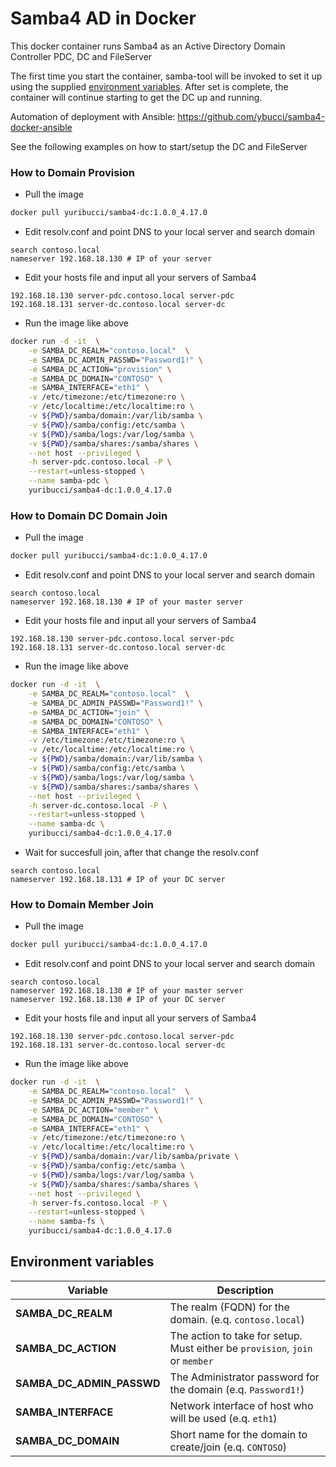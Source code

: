 # Samba4 AD in Docker

This docker container runs Samba4 as an Active Directory Domain Controller PDC, DC and FileServer

The first time you start the container, samba-tool will be invoked to set it up using the supplied [environment variables](#environment-variables).
After set is complete, the container will continue starting to get the DC up and running.

Automation of deployment with Ansible: https://github.com/ybucci/samba4-docker-ansible

See the following examples on how to start/setup the DC and FileServer

### How to Domain Provision

- Pull the image

```bash
docker pull yuribucci/samba4-dc:1.0.0_4.17.0
```

- Edit resolv.conf and point DNS to your local server and search domain

```
search contoso.local
nameserver 192.168.18.130 # IP of your server
```

- Edit your hosts file and input all your servers of Samba4

```
192.168.18.130 server-pdc.contoso.local server-pdc
192.168.18.131 server-dc.contoso.local server-dc
```

- Run the image like above

```bash
docker run -d -it  \
    -e SAMBA_DC_REALM="contoso.local"  \
    -e SAMBA_DC_ADMIN_PASSWD="Password1!" \
    -e SAMBA_DC_ACTION="provision" \
    -e SAMBA_DC_DOMAIN="CONTOSO" \
    -e SAMBA_INTERFACE="eth1" \
    -v /etc/timezone:/etc/timezone:ro \
    -v /etc/localtime:/etc/localtime:ro \
    -v ${PWD}/samba/domain:/var/lib/samba \
    -v ${PWD}/samba/config:/etc/samba \
    -v ${PWD}/samba/logs:/var/log/samba \
    -v ${PWD}/samba/shares:/samba/shares \
    --net host --privileged \
    -h server-pdc.contoso.local -P \
    --restart=unless-stopped \
    --name samba-pdc \
    yuribucci/samba4-dc:1.0.0_4.17.0
```

### How to Domain DC Domain Join

- Pull the image

```bash
docker pull yuribucci/samba4-dc:1.0.0_4.17.0
```

- Edit resolv.conf and point DNS to your local server and search domain

```
search contoso.local
nameserver 192.168.18.130 # IP of your master server
```

- Edit your hosts file and input all your servers of Samba4

```
192.168.18.130 server-pdc.contoso.local server-pdc
192.168.18.131 server-dc.contoso.local server-dc
```

- Run the image like above


```bash
docker run -d -it  \
    -e SAMBA_DC_REALM="contoso.local"  \
    -e SAMBA_DC_ADMIN_PASSWD="Password1!" \
    -e SAMBA_DC_ACTION="join" \
    -e SAMBA_DC_DOMAIN="CONTOSO" \
    -e SAMBA_INTERFACE="eth1" \
    -v /etc/timezone:/etc/timezone:ro \
    -v /etc/localtime:/etc/localtime:ro \
    -v ${PWD}/samba/domain:/var/lib/samba \
    -v ${PWD}/samba/config:/etc/samba \
    -v ${PWD}/samba/logs:/var/log/samba \
    -v ${PWD}/samba/shares:/samba/shares \
    --net host --privileged \
    -h server-dc.contoso.local -P \
    --restart=unless-stopped \
    --name samba-dc \
    yuribucci/samba4-dc:1.0.0_4.17.0
```

- Wait for succesfull join, after that change the resolv.conf

```
search contoso.local
nameserver 192.168.18.131 # IP of your DC server
```

### How to Domain Member Join

- Pull the image

```bash
docker pull yuribucci/samba4-dc:1.0.0_4.17.0
```

- Edit resolv.conf and point DNS to your local server and search domain

```
search contoso.local
nameserver 192.168.18.130 # IP of your master server
nameserver 192.168.18.130 # IP of your DC server
```

- Edit your hosts file and input all your servers of Samba4

```
192.168.18.130 server-pdc.contoso.local server-pdc
192.168.18.131 server-dc.contoso.local server-dc
```

- Run the image like above


```bash
docker run -d -it  \
    -e SAMBA_DC_REALM="contoso.local"  \
    -e SAMBA_DC_ADMIN_PASSWD="Password1!" \
    -e SAMBA_DC_ACTION="member" \
    -e SAMBA_DC_DOMAIN="CONTOSO" \
    -e SAMBA_INTERFACE="eth1" \
    -v /etc/timezone:/etc/timezone:ro \
    -v /etc/localtime:/etc/localtime:ro \
    -v ${PWD}/samba/domain:/var/lib/samba/private \
    -v ${PWD}/samba/config:/etc/samba \
    -v ${PWD}/samba/logs:/var/log/samba \
    -v ${PWD}/samba/shares:/samba/shares \
    --net host --privileged \
    -h server-fs.contoso.local -P \
    --restart=unless-stopped \
    --name samba-fs \
    yuribucci/samba4-dc:1.0.0_4.17.0
```


## Environment variables



| Variable | Description |
| --- | --- |
| **SAMBA_DC_REALM** | The realm (FQDN) for the domain. (e.q. `contoso.local`) |
| **SAMBA_DC_ACTION** | The action to take for setup. Must either be `provision`,  `join` or `member` |
| **SAMBA_DC_ADMIN_PASSWD** | The Administrator password for the domain (e.q. `Password1!`) |
| **SAMBA_INTERFACE** | Network interface of host who will be used (e.q. `eth1`)|
| **SAMBA_DC_DOMAIN** | Short name for the domain to create/join (e.q. `CONTOSO`)|